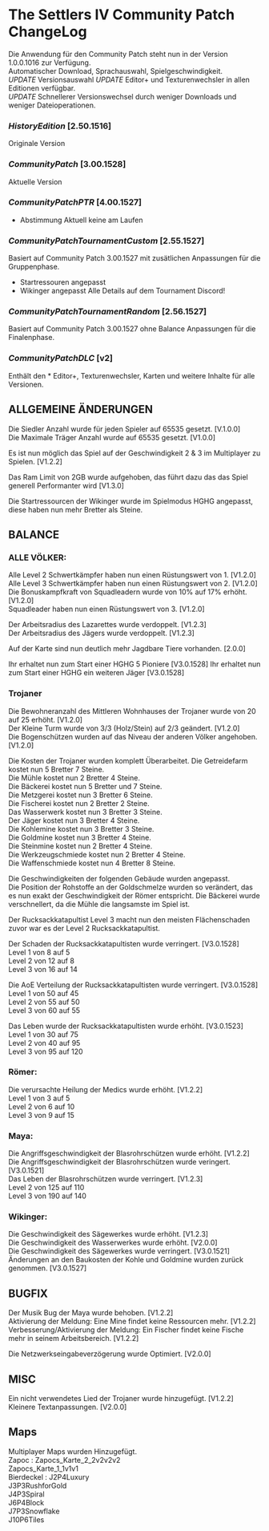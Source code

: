 
# The Settlers IV Community Patch ChangeLog
Die Anwendung für den Community Patch steht nun in der Version 1.0.0.1016 zur Verfügung.  
Automatischer Download, Sprachauswahl, Spielgeschwindigkeit.  
*UPDATE* Versionsauswahl 
*UPDATE* Editor+ und Texturenwechsler in allen Editionen verfügbar.  
*UPDATE* Schnellerer Versionswechsel durch weniger Downloads und weniger Dateioperationen.  

### *HistoryEdition* [2.50.1516]
Originale Version 

### *CommunityPatch* [3.00.1528]
Aktuelle Version 

### *CommunityPatchPTR* [4.00.1527]
- Abstimmung Aktuell keine am Laufen

### *CommunityPatchTournamentCustom* [2.55.1527]
Basiert auf Community Patch 3.00.1527 mit zusätlichen Anpassungen für die Gruppenphase.
- Startressouren angepasst
- Wikinger angepasst
Alle Details auf dem Tournament Discord!

### *CommunityPatchTournamentRandom* [2.56.1527]
Basiert auf Community Patch 3.00.1527 ohne Balance Anpassungen für die Finalenphase.

### *CommunityPatchDLC* [v2]
Enthält den * Editor+, Texturenwechsler, Karten und weitere Inhalte für alle Versionen.


## ALLGEMEINE ÄNDERUNGEN

Die Siedler Anzahl wurde für jeden Spieler auf 65535 gesetzt. [V.1.0.0]  
Die Maximale Träger Anzahl wurde auf 65535 gesetzt. [V1.0.0]  

Es ist nun möglich das Spiel auf der Geschwindigkeit 2 & 3 im Multiplayer zu Spielen. [V1.2.2]  

Das Ram Limit von 2GB wurde aufgehoben, das führt dazu das das Spiel generell Performanter wird [V1.3.0]  

Die Startressourcen der Wikinger wurde im Spielmodus HGHG angepasst, diese haben nun mehr Bretter als Steine.

## BALANCE

### ALLE VÖLKER:
Alle Level 2 Schwertkämpfer haben nun einen Rüstungswert von 1. [V1.2.0]  
Alle Level 3 Schwertkämpfer haben nun einen Rüstungswert von 2. [V1.2.0]  
Die Bonuskampfkraft von Squadleadern wurde von 10% auf 17% erhöht. [V1.2.0]  
Squadleader haben nun einen Rüstungswert von 3. [V1.2.0]  

Der Arbeitsradius des Lazarettes wurde verdoppelt. [V1.2.3]  
Der Arbeitsradius des Jägers wurde verdoppelt. [V1.2.3]  

Auf der Karte sind nun deutlich mehr Jagdbare Tiere vorhanden. [2.0.0]  

Ihr erhaltet nun zum Start einer HGHG 5 Pioniere [V3.0.1528]
Ihr erhaltet nun zum Start einer HGHG ein weiteren Jäger [V3.0.1528]

### Trojaner
Die Bewohneranzahl des Mittleren Wohnhauses der Trojaner wurde von 20 auf 25 erhöht. [V1.2.0]  
Der Kleine Turm wurde von 3/3 (Holz/Stein) auf 2/3 geändert. [V1.2.0]  
Die Bogenschützen wurden auf das Niveau der anderen Völker angehoben. [V1.2.0]  

Die Kosten der Trojaner wurden komplett Überarbeitet.
    Die Getreidefarm kostet nun 5 Bretter 7 Steine.  
    Die Mühle kostet nun 2 Bretter 4 Steine.  
    Die Bäckerei kostet nun 5 Bretter und 7 Steine.  
    Die Metzgerei kostet nun 3 Bretter 6 Steine.  
    Die Fischerei kostet nun 2 Bretter 2 Steine.  
    Das Wasserwerk kostet nun 3 Bretter 3 Steine.  
    Der Jäger kostet nun 3 Bretter 4 Steine.  
    Die Kohlemine kostet nun 3 Bretter 3 Steine.  
    Die Goldmine kostet nun 3 Bretter 4 Steine.  
    Die Steinmine kostet nun 2 Bretter 4 Steine.  
    Die Werkzeugschmiede kostet nun 2 Bretter 4 Steine.  
    Die Waffenschmiede kostet nun 4 Bretter 8 Steine.  
    
Die Geschwindigkeiten der folgenden Gebäude wurden angepasst.  
    Die Position der Rohstoffe an der Goldschmelze wurden so verändert, das es nun exakt der Geschwindigkeit der Römer entspricht.
    Die Bäckerei wurde verschnellert, da die Mühle die langsamste im Spiel ist.   

Der Rucksackkatapultist Level 3 macht nun den meisten Flächenschaden zuvor war es der Level 2 Rucksackkatapultist.
    
Der Schaden der Rucksackkatapultisten wurde verringert. [V3.0.1528]  
    Level 1 von 8 auf 5  
    Level 2 von 12 auf 8  
    Level 3 von 16 auf 14     

Die AoE Verteilung der Rucksackkatapultisten wurde verringert. [V3.0.1528]  
    Level 1 von 50 auf 45  
    Level 2 von 55 auf 50  
    Level 3 von 60 auf 55     

Das Leben wurde der Rucksackkatapultisten wurde erhöht. [V3.0.1523]  
    Level 1 von 30 auf 75  
    Level 2 von 40 auf 95  
    Level 3 von 95 auf 120     

### Römer:
Die verursachte Heilung der Medics wurde erhöht. [V1.2.2]  
   Level 1 von 3 auf 5  
   Level 2 von 6 auf 10  
   Level 3 von 9 auf 15  

### Maya: 
Die Angriffsgeschwindigkeit der Blasrohrschützen wurde erhöht. [V1.2.2]
Die Angriffsgeschwindigkeit der Blasrohrschützen wurde veringert. [V3.0.1521]  
Das Leben der Blasrohrschützen wurde verringert. [V1.2.3]  
    Level 2 von 125 auf 110  
    Level 3 von 190 auf 140  

### Wikinger:
Die Geschwindigkeit des Sägewerkes wurde erhöht. [V1.2.3]  
Die Geschwindigkeit des Wasserwerkes wurde erhöht. [V2.0.0]  
Die Geschwindigkeit des Sägewerkes wurde verringert. [V3.0.1521]  
Änderungen an den Baukosten der Kohle und Goldmine wurden zurück genommen. [V3.0.1527]  

## BUGFIX

Der Musik Bug der Maya wurde behoben. [V1.2.2]  
Aktivierung der Meldung: Eine Mine findet keine Ressourcen mehr. [V1.2.2]  
Verbesserung/Aktivierung der Meldung: Ein Fischer findet keine Fische mehr in seinem Arbeitsbereich. [V1.2.2]  

Die Netzwerkseingabeverzögerung wurde Optimiert. [V2.0.0]  

## MISC

Ein nicht verwendetes Lied der Trojaner wurde hinzugefügt. [V1.2.2]  
Kleinere Textanpassungen. [V2.0.0]  

## Maps
Multiplayer Maps wurden Hinzugefügt.  
Zapoc : Zapocs_Karte_2_2v2v2v2  
        Zapocs_Karte_1_1v1v1  
Bierdeckel : J2P4Luxury   
             J3P3RushforGold  
             J4P3Spiral  
             J6P4Block  
             J7P3Snowflake  
             J10P6Tiles  
        

  



